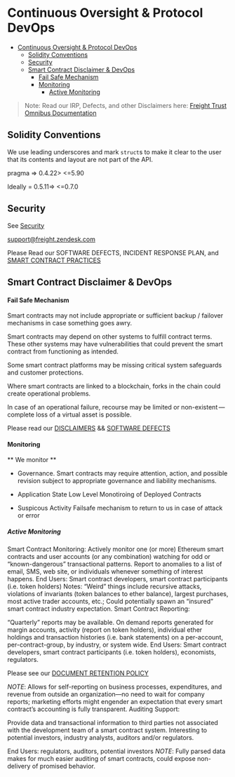 # Continuous Oversight & Protocol DevOps


- [Continuous Oversight & Protocol DevOps](#continuous-oversight---protocol-devops)
  * [Solidity Conventions](#solidity-conventions)
  * [Security](#security)
  * [Smart Contract Disclaimer & DevOps](#smart-contract-disclaimer---devops)
      - [Fail Safe Mechanism](#fail-safe-mechanism)
      - [Monitoring](#monitoring)
        * [Active Monitoring](#active-monitoring)



> Note: Read our IRP, Defects, and other Disclaimers here: [Freight Trust Omnibus Documentation](https://ft-docs.netlify.app/operations/irp/)


## Solidity Conventions 


We use leading underscores and mark `struct`s to make it clear to the user that its contents and layout are not part of the API.

pragma => 0.4.22> <=5.90 

Ideally = 0.5.11=>  <=0.7.0

## Security 

See [Security](./.github/SECURITY.md)

support@freight.zendesk.com 

Please Read our SOFTWARE DEFECTS, INCIDENT RESPONSE PLAN, and [SMART CONTRACT PRACTICES](https://ft-docs.netlify.app/blockchain/smart-contract-dev/) 

## Smart Contract Disclaimer & DevOps

#### Fail Safe Mechanism

Smart contracts may not include appropriate or sufficient backup / failover mechanisms in case something goes awry.

Smart contracts may depend on other systems to fulfill contract terms. These other systems may have vulnerabilities that could prevent the smart contract from functioning as intended.

Some smart contract platforms may be missing critical system safeguards and customer protections.

Where smart contracts are linked to a blockchain, forks in the chain could create operational problems.

In case of an operational failure, recourse may be limited or non-existent — complete loss of a virtual asset is possible.

Please read our [DISCLAIMERS](./DISCLAIMERS.md) && [SOFTWARE DEFECTS](./SOFTWARE_DEFECTS.md)


#### Monitoring 

** We monitor **

* Governance. 
Smart contracts may require attention, action, and possible revision subject to appropriate governance and liability mechanisms.

* Application State
Low Level Monotiroing of Deployed Contracts

* Suspicous Activity
Failsafe mechanism to return to us in case of attack or error


##### Active Monitoring

Smart Contract Monitoring:
Actively monitor one (or more) Ethereum smart contracts and user accounts (or any combination) watching for odd or “known-dangerous” transactional patterns. Report to anomalies to a list of email, SMS, web site, or individuals whenever something of interest happens.
End Users:	Smart contract developers, smart contract participants (i.e. token holders)
Notes:	“Weird” things include recursive attacks, violations of invariants (token balances to ether balance), largest purchases, most active trader accounts, etc.; Could potentially spawn an “insured” smart contract industry expectation.
Smart Contract Reporting:

“Quarterly” reports may be available. On demand reports generated for margin accounts, activity (report on token holders), individual ether holdings and transaction histories (i.e. bank statements) on a per-account, per-contract-group, by industry, or system wide.
End Users:	Smart contract developers, smart contract participants (i.e. token holders), economists, regulators. 

Please see our [DOCUMENT RETENTION POLICY](./DOCUMENT_RETENTION_POLICY.md)

*NOTE*:	Allows for self-reporting on business processes, expenditures, and revenue from outside an organization—​no need to wait for company reports; marketing efforts might engender an expectation that every smart contract’s accounting is fully transparent.
Auditing Support:

Provide data and transactional information to third parties not associated with the development team of a smart contract system. Interesting to potential investors, industry analysts, auditors and/or regulators.

End Users:	regulators, auditors, potential investors
*NOTE*:	Fully parsed data makes for much easier auditing of smart contracts, could expose non-delivery of promised behavior.